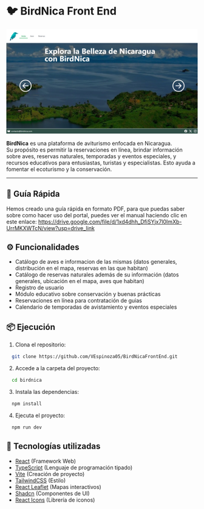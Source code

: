 # 🐦 BirdNica Front End

![Inicio de BirdNica](./public/InicioBirdNica.jpeg)

**BirdNica** es una plataforma de aviturismo enfocada en Nicaragua.  
Su propósito es permitir la reservaciones en línea, brindar información sobre aves, reservas naturales, temporadas y eventos especiales, y recursos educativos para entusiastas, turistas y especialistas. Esto ayuda a fomentar el ecoturismo y la conservación.

---

## 📖 Guía Rápida
Hemos creado una guía rápida en formato PDF, para que puedas saber sobre como hacer uso del portal, puedes ver el manual haciendo clic en este enlace: https://drive.google.com/file/d/1xd4dhh_DfiSYjx7l0ImXb-UrrMKXWTcN/view?usp=drive_link 

## ⚙️ Funcionalidades
- Catálogo de aves e informacion de las mismas (datos generales, distribución en el mapa, reservas en las que habitan)
- Catálogo de reservas naturales además de su información (datos generales, ubicación en el mapa, aves que habitan)
- Registro de usuario
- Módulo educativo sobre conservación y buenas prácticas
- Reservaciones en línea para contratación de guias
- Calendario de temporadas de avistamiento y eventos especiales

## 📦 Ejecución

1. Clona el repositorio:
```bash
  git clone https://github.com/VEspinoza05/BirdNicaFrontEnd.git
```

2. Accede a la carpeta del proyecto:
```bash
  cd birdnica
```

3. Instala las dependencias:
```bash
  npm install
```

4. Ejecuta el proyecto:
```bash
  npm run dev
```

## 📖 Tecnologías utilizadas
- [React](https://react.dev/) (Framework Web)
- [TypeScript](https://www.typescriptlang.org/) (Lenguaje de programación tipado) 
- [Vite](https://vitejs.dev/) (Creación de proyecto)
- [TailwindCSS](https://tailwindcss.com/) (Estilo)
- [React Leaflet](https://react-leaflet.js.org/) (Mapas interactivos)
- [Shadcn](https://ui.shadcn.com/) (Componentes de UI)
- [React Icons](https://www.react-icons.com/) (Librería de iconos)